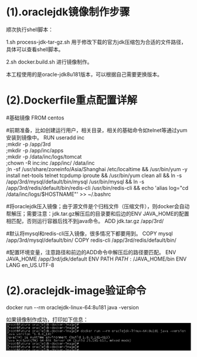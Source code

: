 
# (1).oraclejdk镜像制作步骤

顺次执行shell脚本：

1.sh process-jdk-tar-gz.sh
用于修改下载的官方jdk压缩包为合适的文件路径，具体可以查看shell脚本。

2.sh docker.build.sh
进行镜像制作。

本工程使用的是oracle-jdk8u181版本，可以根据自己需要更换版本。

# (2).Dockerfile重点配置详解

#基础镜像
FROM centos

#前期准备，比如创建运行用户，相关目录，相关的基础命令如telnet等通过yum安装到镜像中。
RUN useradd inc \
;mkdir -p /app/3rd\
;mkdir  -p /app/inc/apps  \
;mkdir -p /data/inc/logs/tomcat \
;chown -R inc:inc /app/inc/ /data/inc \
;ln -sf /usr/share/zoneinfo/Asia/Shanghai  /etc/localtime && /usr/bin/yum -y install net-tools  telnet tcpdump iproute  && /usr/bin/yum clean all && ln -s /app/3rd/mysql/default/bin/mysql /usr/bin/mysql && ln -s /app/3rd/redis/default/bin/redis-cli /usr/bin/redis-cli && echo 'alias log="cd /data/inc/logs/$HOSTNAME"' >> ~/.bashrc

#将oraclejdk压入镜像；由于源文件是个归档文件（压缩文件），则docker会自动帮解压；需要注意：jdk.tar.gz解压后的目录要和后边的ENV JAVA_HOME的配置相匹配，否则运行容器后找不到java命令。
ADD jdk.tar.gz /app/3rd/

#默认将mysql和redis-cli压入镜像，很多情况下都要用到。
COPY mysql /app/3rd/mysql/default/bin/
COPY redis-cli /app/3rd/redis/default/bin/

#配置环境变量，注意路径和前边的ADD命令中解压后的路径要匹配。
ENV JAVA_HOME /app/3rd/jdk/default
ENV PATH $PATH:/$JAVA_HOME/bin
ENV LANG en_US.UTF-8

# (2).oraclejdk-image验证命令

docker run --rm oraclejdk-linux-64:8u181 java -version

如果镜像制作成功，打印如下信息：
![image](https://github.com/hepyu/oraclejdk-docker-image/blob/master/images/oraclejdk-1.png)
